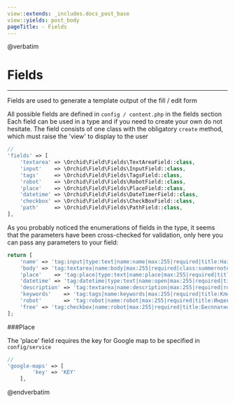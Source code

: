 ```yaml
---
view::extends: _includes.docs_post_base
view::yields: post_body
pageTitle: - Fields
---
```

@verbatim
# Fields
----------

Fields are used to generate a template output of the fill / edit form

All possible fields are defined in `config / content.php` in the fields section
Each field can be used in a type and if you need to create your own do not hesitate.
The field consists of one class with the obligatory `create` method, which must raise the 'view' to display to the user
 
```php
//
'fields' => [
    'textarea' => \Orchid\Field\Fields\TextAreaField::class,
    'input'    => \Orchid\Field\Fields\InputField::class,
    'tags'     => \Orchid\Field\Fields\TagsField::class,
    'robot'    => \Orchid\Field\Fields\RobotField::class,
    'place'    => \Orchid\Field\Fields\PlaceField::class,
    'datetime' => \Orchid\Field\Fields\DateTimerField::class,
    'checkbox' => \Orchid\Field\Fields\CheckBoxField::class,
    'path'     => \Orchid\Field\Fields\PathField::class,
],
```


As you probably noticed the enumerations of fields in the type, it seems that the parameters have been cross-checked for validation, only here you can pass any parameters to your field:

```php
return [
    'name' => 'tag:input|type:text|name:name|max:255|required|title:Название статьи|help:Упоменение',
    'body' => 'tag:textarea|name:body|max:255|required|class:summernote|rows:10',
    'place'    => 'tag:place|type:text|name:place|max:255|required|title:Место положение|help:Адрес на карте',
    'datetime' => 'tag:datetime|type:text|name:open|max:255|required|title:Дата открытия|help:Открытие мероприятия состоиться',
    'description' => 'tag:textarea|name:description|max:255|required|rows:5|title:Краткое описание',
    'keywords'    => 'tag:tags|name:keywords|max:255|required|title:Ключевые слова|help:Упоменение',
    'robot'       => 'tag:robot|name:robot|max:255|required|title:Индексация|help:Разрешить поисковым роботам индесацию страницы',
    'free' => 'tag:checkbox|name:robot|max:255|required|title:Бесплатно|help:Мероприятие бесплатно|placeholder:Мероприятие бесплатно|default:1',
];
```
 
 
 
###Place
 
The 'place' field requires the key for Google map to be specified in `config/service`

```php
//
'google-maps' => [
        'key' => 'KEY'
    ],
```

 
 @endverbatim

